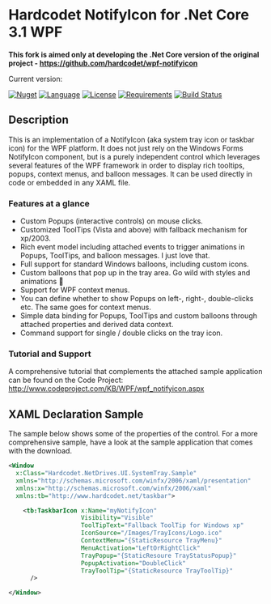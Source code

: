 # Hardcodet NotifyIcon for .Net Core 3.1 WPF

**This fork is aimed only at developing the .Net Core version of the original project - https://github.com/hardcodet/wpf-notifyicon**

Current version: 

[![Nuget](https://img.shields.io/nuget/v/Hardcodet.NotifyIcon.Wpf.NetCore.svg)](https://www.nuget.org/packages/Hardcodet.NotifyIcon.Wpf.NetCore/)
[![Language](https://img.shields.io/badge/language-C%23-blue.svg?style=flat-square)](https://github.com/HavenDV/Hardcodet.NotifyIcon.Wpf.NetCore/search?l=C%23&o=desc&s=&type=Code) 
[![License](https://img.shields.io/github/license/HavenDV/Hardcodet.NotifyIcon.Wpf.NetCore.svg?label=License&maxAge=86400)](LICENSE) 
[![Requirements](https://img.shields.io/badge/Requirements-.NET%20Core%203.1-blue.svg)](https://github.com/dotnet/core/blob/master/release-notes/3.1/3.1-supported-os.md)
[![Build Status](https://github.com/HavenDV/Hardcodet.NotifyIcon.Wpf.NetCore/workflows/.NET%20Core/badge.svg?branch=master)](https://github.com/HavenDV/Hardcodet.NotifyIcon.Wpf.NetCore/actions?query=workflow%3A%22.NET+Core%22)

## Description

This is an implementation of a NotifyIcon (aka system tray icon or taskbar icon) for the WPF platform. It does not just rely on the Windows Forms NotifyIcon component, but is a purely independent control which leverages several features of the WPF framework in order to display rich tooltips, popups, context menus, and balloon messages. It can be used directly in code or embedded in any XAML file.

### Features at a glance

- Custom Popups (interactive controls) on mouse clicks.
- Customized ToolTips (Vista and above) with fallback mechanism for xp/2003.
- Rich event model including attached events to trigger animations in Popups, ToolTips, and balloon messages. I just love that.
- Full support for standard Windows balloons, including custom icons.
- Custom balloons that pop up in the tray area. Go wild with styles and animations 🙂
- Support for WPF context menus.
- You can define whether to show Popups on left-, right-, double-clicks etc. The same goes for context menus.
- Simple data binding for Popups, ToolTips and custom balloons through attached properties and derived data context.
- Command support for single / double clicks on the tray icon.

### Tutorial and Support

A comprehensive tutorial that complements the attached sample application can be found on the Code Project: 
http://www.codeproject.com/KB/WPF/wpf_notifyicon.aspx

## XAML Declaration Sample

The sample below shows some of the properties of the control. For a more comprehensive sample, have a look at the sample application that comes with the download.

``` XML
<Window
  x:Class="Hardcodet.NetDrives.UI.SystemTray.Sample"
  xmlns="http://schemas.microsoft.com/winfx/2006/xaml/presentation"
  xmlns:x="http://schemas.microsoft.com/winfx/2006/xaml"
  xmlns:tb="http://www.hardcodet.net/taskbar">

    <tb:TaskbarIcon x:Name="myNotifyIcon"
                    Visibility="Visible"
                    ToolTipText="Fallback ToolTip for Windows xp"
                    IconSource="/Images/TrayIcons/Logo.ico"
                    ContextMenu="{StaticResource TrayMenu}"
                    MenuActivation="LeftOrRightClick"
                    TrayPopup="{StaticResoure TrayStatusPopup}"
                    PopupActivation="DoubleClick"
                    TrayToolTip="{StaticResource TrayToolTip}"
      />

</Window>
```

